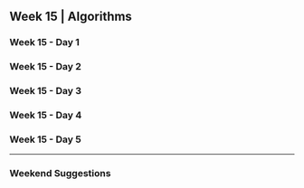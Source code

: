 ## Week 15 | Algorithms

### Week 15 - Day 1 

### Week 15 - Day 2 

### Week 15 - Day 3 

### Week 15 - Day 4 

### Week 15 - Day 5 

---

### Weekend Suggestions
